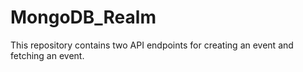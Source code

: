 # MongoDB_Realm

This repository contains two API endpoints for creating an event and fetching an event.  
